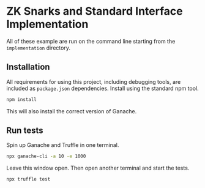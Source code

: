 # ZK Snarks and Standard Interface Implementation

All of these example are run on the command line starting from the `implementation` directory.

## Installation

All requirements for using this project, including debugging tools, are included as `package.json` dependencies. Install using the standard npm tool.

```sh
npm install
```

This will also install the correct version of Ganache.

## Run tests

Spin up Ganache and Truffle in one terminal.

```sh
npx ganache-cli -a 10 -e 1000
```

Leave this window open. Then open another terminal and start the tests.

```sh
npx truffle test
```
